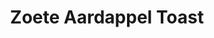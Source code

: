 ---
title: Zoete Aardappel Toast
description: Gezond alternatief voor toast met diverse toppings
image: https://images.unsplash.com/photo-1596573405462-c88b5e6a65d7
categories: [Ontbijt, Lunch, Koolhydraatarm]
tijd: 25
portions: 2
ingredients:
  - 1 grote zoete aardappel
  - 2 el olijfolie
  - Toppings optie 1:
  - 1 avocado
  - Cherrytomaatjes
  - Chilivlokken
  - Toppings optie 2:
  - Hummus
  - Gegrilde paprika
  - Pijnboompitten
  - Toppings optie 3:
  - Cottage cheese
  - Gerookte zalm
  - Verse dille
instructions:
  - Snijd de zoete aardappel in plakken van 1 cm.
  - Bestrijk met olijfolie.
  - Bak 15 min in een airfryer op 200°C.
  - Of bak 20-25 min in de oven op 200°C.
  - Keer halverwege om.
  - Beleg naar keuze met de toppings.
  - Serveer direct voor de beste knapperigheid.
---